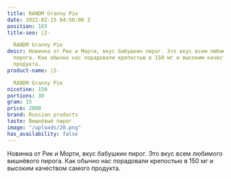 ```yaml
---
title: RANDM Granny Pie
date: 2022-02-15 04:50:00 Z
position: 165
title-seo: |2-

  RANDM Granny Pie
descr: Новинка от Рик и Морти, вкус бабушкин пирог. Это вкус всем любимого вишнёвого
  пирога. Как обычно нас порадовали крепостью в 150 мг и высоким качеством самого
  продукта.
product-name: |2-

  RANDM Granny Pie
nicotine: 150
portions: 30
gram: 15
price: 2800
brand: Russian products
taste: Вишнёвый пирог
image: "/uploads/20.png"
has_availability: false
---
```


Новинка от Рик и Морти, вкус бабушкин пирог. Это вкус всем любимого вишнёвого пирога. Как обычно нас порадовали крепостью в 150 мг и высоким качеством самого продукта.